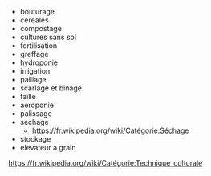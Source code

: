 - bouturage
- cereales
- compostage
- cultures sans sol
- fertilisation
- greffage
- hydroponie
- irrigation
- paillage
- scarlage et binage
- taille
- aeroponie
- palissage
- sechage
  - https://fr.wikipedia.org/wiki/Catégorie:Séchage
- stockage
- elevateur a grain




https://fr.wikipedia.org/wiki/Catégorie:Technique_culturale